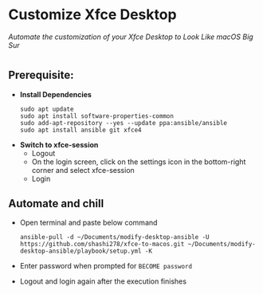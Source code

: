 # Customize Xfce Desktop
*Automate the customization of your Xfce Desktop to Look Like macOS Big Sur*
#
## Prerequisite:
*	**Install Dependencies**
	```
	sudo apt update
	sudo apt install software-properties-common
	sudo add-apt-repository --yes --update ppa:ansible/ansible
	sudo apt install ansible git xfce4
	```
*	**Switch to xfce-session**
	* Logout
	* On the login screen, click on the settings icon in the bottom-right corner and select xfce-session
	* Login

## Automate and chill
* Open terminal and paste below command
	```
	ansible-pull -d ~/Documents/modify-desktop-ansible -U https://github.com/shashi278/xfce-to-macos.git ~/Documents/modify-desktop-ansible/playbook/setup.yml -K
	```

* Enter password when prompted for `BECOME password`

* Logout and login again after the execution finishes
